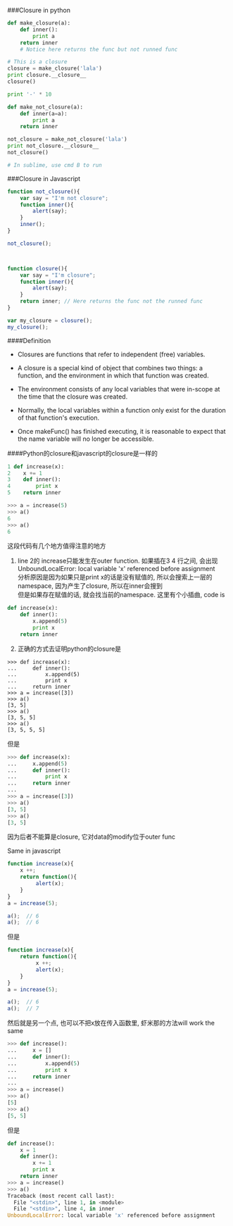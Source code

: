 ###Closure in python
```python
def make_closure(a):
    def inner():
        print a
    return inner
    # Notice here returns the func but not runned func

# This is a closure
closure = make_closure('lala')
print closure.__closure__
closure()

print '-' * 10

def make_not_closure(a):
    def inner(a=a):
        print a
    return inner

not_closure = make_not_closure('lala')
print not_closure.__closure__
not_closure()

# In sublime, use cmd B to run
```

###Closure in Javascript

```javascript
function not_closure(){
    var say = "I'm not closure";
    function inner(){
        alert(say);
    }
    inner();
}

not_closure();



function closure(){
    var say = "I'm closure";
    function inner(){
        alert(say);
    }
    return inner; // Here returns the func not the runned func
}

var my_closure = closure();
my_closure();

```

####Definition
* Closures are functions that refer to independent (free) variables.
* A closure is a special kind of object that combines two things: a function, and the environment in which that function was created.
* The environment consists of any local variables that were in-scope at the time that the closure was created.

* Normally, the local variables within a function only exist for the duration of that function's execution.
* Once makeFunc() has finished executing, it is reasonable to expect that the name variable will no longer be accessible.

####Python的closure和javascript的closure是一样的

```python
1 def increase(x):
2    x += 1
3    def inner():
4        print x
5    return inner

>>> a = increase(5)
>>> a()
6
>>> a()
6
```

这段代码有几个地方值得注意的地方
1. line 2的 increase只能发生在outer function. 如果插在3 4 行之间, 会出现UnboundLocalError: local variable 'x' referenced before assignment  
   分析原因是因为如果只是print x的话是没有赋值的, 所以会搜索上一层的namespace, 因为产生了closure, 所以在inner会搜到  
   但是如果存在赋值的话, 就会找当前的namespace. 这里有个小插曲, code is 
```python
def increase(x):
    def inner():
        x.append(5)
        print x
    return inner
```

2. 正确的方式去证明python的closure是
```pytyhon
>>> def increase(x):
...     def inner():
...         x.append(5)
...         print x
...     return inner
>>> a = increase([3])
>>> a()
[3, 5]
>>> a()
[3, 5, 5]
>>> a()
[3, 5, 5, 5]
```

但是

```python
>>> def increase(x):
...     x.append(5)
...     def inner():
...         print x
...     return inner
...
>>> a = increase([3])
>>> a()
[3, 5]
>>> a()
[3, 5]
```

因为后者不能算是closure, 它对data的modify位于outer func

Same in javascript
```javascript
function increase(x){
    x ++;
    return function(){
         alert(x);
    }
}
a = increase(5);

a();  // 6
a();  // 6

```

但是
```javascript
function increase(x){
    return function(){
         x ++;
         alert(x);
    }
}
a = increase(5);

a();  // 6
a();  // 7

```

然后就是另一个点, 也可以不把x放在传入函数里, 虾米那的方法will work the same
```python
>>> def increase():
...     x = []
...     def inner():
...         x.append(5)
...         print x
...     return inner
...
>>> a = increase()
>>> a()
[5]
>>> a()
[5, 5]
```

但是

```python
def increase():
    x = 1
    def inner():
        x += 1
        print x
    return inner
>>> a = increase()
>>> a()
Traceback (most recent call last):
  File "<stdin>", line 1, in <module>
  File "<stdin>", line 4, in inner
UnboundLocalError: local variable 'x' referenced before assignment
```